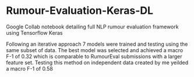 # Rumour-Evaluation-Keras-DL
Google Collab notebook detailing full NLP rumour evaluation framework using Tensorflow Keras

Following an iterative approach 7 models were trained and testing using the same subset of data. 
The best model was selected and achieved a macro F-1 of 0.32 which is comparable to RumourEval submissions with a larger feature set.
Testing this method on independent data created by me yeilded a macro F-1 of 0.58

